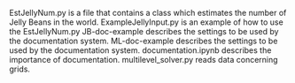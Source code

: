 EstJellyNum.py is a file that contains a class which estimates the number of Jelly Beans in the world.
ExampleJellyInput.py is an example of how to use the EstJellyNum.py 
JB-doc-example describes the settings to be used by the documentation system.
ML-doc-example describes the settings to be used by the documentation system.
documentation.ipynb describes the importance of documentation.
multilevel_solver.py reads data concerning grids.

